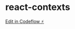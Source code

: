 # react-contexts

[Edit in Codeflow ⚡️](https://stackblitz.com/~/github.com/NeliaCou/react-contexts)